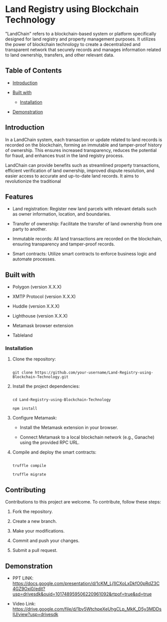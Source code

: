 # Land Registry using Blockchain Technology

"LandChain" refers to a blockchain-based system or platform specifically designed for land registry and property management purposes. It utilizes the power of blockchain technology to create a decentralized and transparent network that securely records and manages information related to land ownership, transfers, and other relevant data.

## Table of Contents

- [Introduction](#introduction)

- [Built with](#built-with)

  - [Installation](#installation)

- [Demonstration](#demonstration)

## Introduction

In a LandChain system, each transaction or update related to land records is recorded on the blockchain, forming an immutable and tamper-proof history of ownership. This ensures increased transparency, reduces the potential for fraud, and enhances trust in the land registry process.

LandChain can provide benefits such as streamlined property transactions, efficient verification of land ownership, improved dispute resolution, and easier access to accurate and up-to-date land records. It aims to revolutionize the traditional

## Features

- Land registration: Register new land parcels with relevant details such as owner information, location, and boundaries.

- Transfer of ownership: Facilitate the transfer of land ownership from one party to another.

- Immutable records: All land transactions are recorded on the blockchain, ensuring transparency and tamper-proof records.

- Smart contracts: Utilize smart contracts to enforce business logic and automate processes.

## Built with

- Polygon (version X.X.X)

- XMTP Protocol (version X.X.X)

- Huddle (version X.X.X)

- Lighthouse (version X.X.X)

- Metamask browser extension

- Tableland

### Installation

1. Clone the repository:

   ```shell

   git clone https://github.com/your-username/Land-Registry-using-Blockchain-Technology.git

   ```

2. Install the project dependencies:

   ```shell

   cd Land-Registry-using-Blockchain-Technology

   npm install

   ```

3. Configure Metamask:

   - Install the Metamask extension in your browser.

   - Connect Metamask to a local blockchain network (e.g., Ganache) using the provided RPC URL.

4. Compile and deploy the smart contracts:

   ```shell

   truffle compile

   truffle migrate

   ```

## Contributing

Contributions to this project are welcome. To contribute, follow these steps:

1. Fork the repository.

2. Create a new branch.

3. Make your modifications.

4. Commit and push your changes.

5. Submit a pull request.

## Demonstration 

- PPT LINK: https://docs.google.com/presentation/d/1cKM_Lj1ICXoLxDkfO0pRdZ3C4GZ9Oxi0/edit?usp=drivesdk&ouid=101748959506220961092&rtpof=true&sd=true

- Video Link: https://drive.google.com/file/d/1bv5WtchpeXeUhgCLp_MkK_D5y3MDDslU/view?usp=drivesdk
